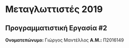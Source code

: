 # Μεταγλωττιστές 2019
## Προγραμματιστική Εργασία #2

**Ονοματεπώνυμο:** Γιώργος Μαντέλλος
**Α.Μ.:** Π2016149


